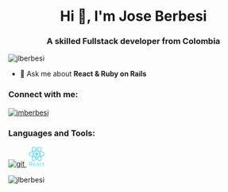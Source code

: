 <h1 align="center">Hi 👋, I'm Jose Berbesi</h1>
<h3 align="center">A skilled Fullstack developer from Colombia</h3>

<p align="left"> <img src="https://komarev.com/ghpvc/?username=jlberbesi&label=Profile%20views&color=0e75b6&style=flat" alt="jlberbesi" /> </p>

- 💬 Ask me about **React & Ruby on Rails**

<h3 align="left">Connect with me:</h3>
<p align="left">
<a href="https://twitter.com/imberbesi" target="blank"><img align="center" src="https://raw.githubusercontent.com/rahuldkjain/github-profile-readme-generator/master/src/images/icons/Social/twitter.svg" alt="imberbesi" height="30" width="40" /></a>
</p>

<h3 align="left">Languages and Tools:</h3>
<p align="left"> <a href="https://git-scm.com/" target="_blank" rel="noreferrer"> <img src="https://www.vectorlogo.zone/logos/git-scm/git-scm-icon.svg" alt="git" width="40" height="40"/> </a> <a href="https://reactjs.org/" target="_blank" rel="noreferrer"> <img src="https://raw.githubusercontent.com/devicons/devicon/master/icons/react/react-original-wordmark.svg" alt="react" width="40" height="40"/> </a> </p>

<p><img align="center" src="https://github-readme-stats.vercel.app/api/top-langs?username=jlberbesi&show_icons=true&locale=en&layout=compact" alt="jlberbesi" /></p>
